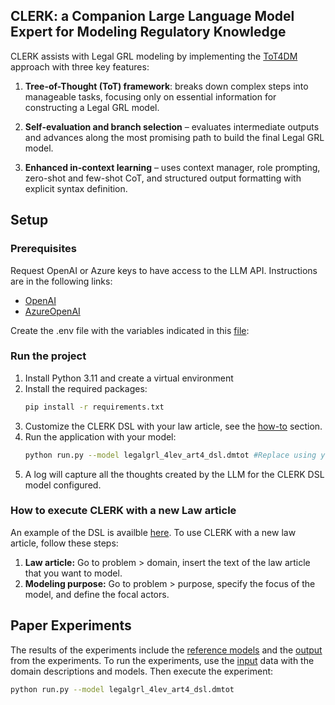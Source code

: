 <a name="readme-top"></a>
<!-- ABOUT THE PROJECT -->
## CLERK: a Companion Large Language Model Expert for Modeling Regulatory Knowledge

CLERK assists with Legal GRL modeling by implementing the [ToT4DM](https://github.com/BESSER-PEARL/dsl-tot-dm/) approach with three key features:

1. **Tree-of-Thought (ToT) framework**: breaks down complex steps into manageable tasks, focusing only on essential information for constructing a Legal GRL model.

2. **Self-evaluation and branch selection** – evaluates intermediate outputs and advances along the most promising path to build the final Legal GRL model.

3. **Enhanced in-context learning** – uses context manager, role prompting, zero-shot and few-shot CoT, and structured output formatting with explicit syntax definition.

<!-- GETTING STARTED -->
## Setup

### Prerequisites

Request OpenAI or Azure keys to have access to the LLM API. Instructions are in the following links:

* [OpenAI](https://platform.openai.com/docs/quickstart)
* [AzureOpenAI](https://learn.microsoft.com/en-gb/azure/ai-services/openai/quickstart?tabs=command-line%2Cpython&pivots=programming-language-python)

Create the .env file with the variables indicated in this [file](../../env_example):


### Run the project

1. Install Python 3.11 and create a virtual environment
2. Install the required packages:
   ```sh
   pip install -r requirements.txt
   ```
3. Customize the CLERK DSL with your law article, see the [how-to](#how-to-execute-clerk-with-a-new-law-article) section.
4. Run the application with your model:
   ```sh
   python run.py --model legalgrl_4lev_art4_dsl.dmtot #Replace using your CLERK model
   ```
4. A log will capture all the thoughts created by the LLM for the CLERK DSL model configured.
   

<!-- RECOMMENDATIONS -->

### How to execute CLERK with a new Law article

An example of the DSL is availble  [here](input/legalgrl_4lev_art50_1_dsl.dmtot). To use CLERK with a new law article, follow these steps:
1. **Law article:** Go to problem > domain, insert the text of the law article that you want to model. 
2. **Modeling purpose:** Go to problem > purpose, specify the focus of the model, and define the focal actors.


<!-- USAGE EXAMPLES -->
## Paper Experiments

The results of the experiments include the [reference models](reference_model/) and the [output](output/) from the experiments.
To run the experiments, use the [input](input/) data with the domain descriptions and models. Then execute the experiment:
   ```sh
   python run.py --model legalgrl_4lev_art4_dsl.dmtot
   ```




